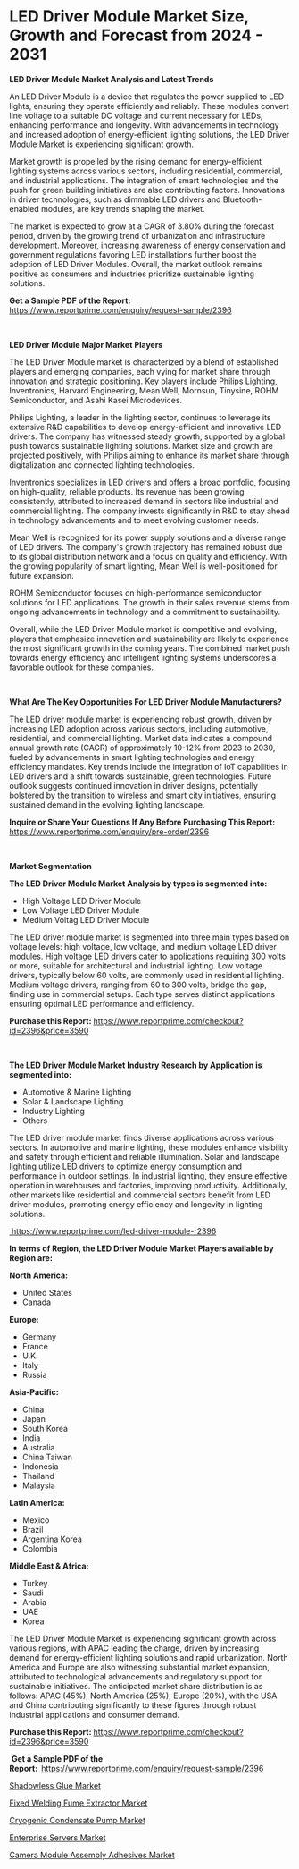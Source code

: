 <p><h1>LED Driver Module Market Size, Growth and Forecast from 2024 - 2031</h1></p><p><strong>LED Driver Module Market Analysis and Latest Trends</strong></p>
<p><p>An LED Driver Module is a device that regulates the power supplied to LED lights, ensuring they operate efficiently and reliably. These modules convert line voltage to a suitable DC voltage and current necessary for LEDs, enhancing performance and longevity. With advancements in technology and increased adoption of energy-efficient lighting solutions, the LED Driver Module Market is experiencing significant growth.</p><p>Market growth is propelled by the rising demand for energy-efficient lighting systems across various sectors, including residential, commercial, and industrial applications. The integration of smart technologies and the push for green building initiatives are also contributing factors. Innovations in driver technologies, such as dimmable LED drivers and Bluetooth-enabled modules, are key trends shaping the market.</p><p>The market is expected to grow at a CAGR of 3.80% during the forecast period, driven by the growing trend of urbanization and infrastructure development. Moreover, increasing awareness of energy conservation and government regulations favoring LED installations further boost the adoption of LED Driver Modules. Overall, the market outlook remains positive as consumers and industries prioritize sustainable lighting solutions.</p></p>
<p><strong>Get a Sample PDF of the Report:&nbsp;</strong> <a href="https://www.reportprime.com/enquiry/request-sample/2396?utm_campaign=1110&utm_medium=2&utm_source=Github&utm_content=ia&utm_term=28102024&utm_id=led-driver-module">https://www.reportprime.com/enquiry/request-sample/2396</a></p>
<p>&nbsp;</p>
<p><strong>LED Driver Module Major Market Players</strong></p>
<p><p>The LED Driver Module market is characterized by a blend of established players and emerging companies, each vying for market share through innovation and strategic positioning. Key players include Philips Lighting, Inventronics, Harvard Engineering, Mean Well, Mornsun, Tinysine, ROHM Semiconductor, and Asahi Kasei Microdevices.</p><p>Philips Lighting, a leader in the lighting sector, continues to leverage its extensive R&D capabilities to develop energy-efficient and innovative LED drivers. The company has witnessed steady growth, supported by a global push towards sustainable lighting solutions. Market size and growth are projected positively, with Philips aiming to enhance its market share through digitalization and connected lighting technologies.</p><p>Inventronics specializes in LED drivers and offers a broad portfolio, focusing on high-quality, reliable products. Its revenue has been growing consistently, attributed to increased demand in sectors like industrial and commercial lighting. The company invests significantly in R&D to stay ahead in technology advancements and to meet evolving customer needs.</p><p>Mean Well is recognized for its power supply solutions and a diverse range of LED drivers. The company's growth trajectory has remained robust due to its global distribution network and a focus on quality and efficiency. With the growing popularity of smart lighting, Mean Well is well-positioned for future expansion.</p><p>ROHM Semiconductor focuses on high-performance semiconductor solutions for LED applications. The growth in their sales revenue stems from ongoing advancements in technology and a commitment to sustainability.</p><p>Overall, while the LED Driver Module market is competitive and evolving, players that emphasize innovation and sustainability are likely to experience the most significant growth in the coming years. The combined market push towards energy efficiency and intelligent lighting systems underscores a favorable outlook for these companies.</p></p>
<p>&nbsp;</p>
<p><strong>What Are The Key Opportunities For LED Driver Module Manufacturers?</strong></p>
<p><p>The LED driver module market is experiencing robust growth, driven by increasing LED adoption across various sectors, including automotive, residential, and commercial lighting. Market data indicates a compound annual growth rate (CAGR) of approximately 10-12% from 2023 to 2030, fueled by advancements in smart lighting technologies and energy efficiency mandates. Key trends include the integration of IoT capabilities in LED drivers and a shift towards sustainable, green technologies. Future outlook suggests continued innovation in driver designs, potentially bolstered by the transition to wireless and smart city initiatives, ensuring sustained demand in the evolving lighting landscape.</p></p>
<p><strong>Inquire or Share Your Questions If Any Before Purchasing This Report:</strong> <a href="https://www.reportprime.com/enquiry/pre-order/2396?utm_campaign=1110&utm_medium=2&utm_source=Github&utm_content=ia&utm_term=28102024&utm_id=led-driver-module">https://www.reportprime.com/enquiry/pre-order/2396</a></p>
<p>&nbsp;</p>
<p><strong>Market Segmentation</strong></p>
<p><strong>The LED Driver Module Market Analysis by types is segmented into:</strong></p>
<p><ul><li>High Voltage LED Driver Module</li><li>Low Voltage LED Driver Module</li><li>Medium Voltag LED Driver Module</li></ul></p>
<p><p>The LED driver module market is segmented into three main types based on voltage levels: high voltage, low voltage, and medium voltage LED driver modules. High voltage LED drivers cater to applications requiring 300 volts or more, suitable for architectural and industrial lighting. Low voltage drivers, typically below 60 volts, are commonly used in residential lighting. Medium voltage drivers, ranging from 60 to 300 volts, bridge the gap, finding use in commercial setups. Each type serves distinct applications ensuring optimal LED performance and efficiency.</p></p>
<p><strong>Purchase this Report:&nbsp;</strong><a href="https://www.reportprime.com/checkout?id=2396&price=3590&utm_campaign=1110&utm_medium=2&utm_source=Github&utm_content=ia&utm_term=28102024&utm_id=led-driver-module">https://www.reportprime.com/checkout?id=2396&price=3590</a></p>
<p>&nbsp;</p>
<p><strong>The LED Driver Module Market Industry Research by Application is segmented into:</strong></p>
<p><ul><li>Automotive & Marine Lighting</li><li>Solar & Landscape Lighting</li><li>Industry Lighting</li><li>Others</li></ul></p>
<p><p>The LED driver module market finds diverse applications across various sectors. In automotive and marine lighting, these modules enhance visibility and safety through efficient and reliable illumination. Solar and landscape lighting utilize LED drivers to optimize energy consumption and performance in outdoor settings. In industrial lighting, they ensure effective operation in warehouses and factories, improving productivity. Additionally, other markets like residential and commercial sectors benefit from LED driver modules, promoting energy efficiency and longevity in lighting solutions.</p></p>
<p><a href="https://www.reportprime.com/led-driver-module-r2396?utm_campaign=1110&utm_medium=2&utm_source=Github&utm_content=ia&utm_term=28102024&utm_id=led-driver-module">&nbsp;https://www.reportprime.com/led-driver-module-r2396</a></p>
<p><strong>In terms of Region, the LED Driver Module Market Players available by Region are:</strong></p>
<p>
    <p> <strong> North America: </strong>
        <ul>
            <li>United States</li>
            <li>Canada</li>
        </ul>
        </p> 
    <p> <strong> Europe: </strong>
        <ul>
            <li>Germany</li>
            <li>France</li>
            <li>U.K.</li>
            <li>Italy</li>
            <li>Russia</li>
        </ul>
        </p> 
    <p> <strong> Asia-Pacific: </strong>
        <ul>
            <li>China</li>
            <li>Japan</li>
            <li>South Korea</li>
            <li>India</li>
            <li>Australia</li>
            <li>China Taiwan</li>
            <li>Indonesia</li>
            <li>Thailand</li>
            <li>Malaysia</li>
        </ul>
        </p> 
    <p> <strong> Latin America: </strong>
        <ul>
            <li>Mexico</li>
            <li>Brazil</li>
            <li>Argentina Korea</li>
            <li>Colombia</li>
        </ul>
        </p> 
    <p> <strong> Middle East & Africa: </strong>
        <ul>
            <li>Turkey</li>
            <li>Saudi</li>
            <li>Arabia</li>
            <li>UAE</li>
            <li>Korea</li>
        </ul>
    </p>
    </p>
<p><p>The LED Driver Module Market is experiencing significant growth across various regions, with APAC leading the charge, driven by increasing demand for energy-efficient lighting solutions and rapid urbanization. North America and Europe are also witnessing substantial market expansion, attributed to technological advancements and regulatory support for sustainable initiatives. The anticipated market share distribution is as follows: APAC (45%), North America (25%), Europe (20%), with the USA and China contributing significantly to these figures through robust industrial applications and consumer demand.</p></p>
<p><strong>Purchase this Report: </strong><a href="https://www.reportprime.com/checkout?id=2396&price=3590&utm_campaign=1110&utm_medium=2&utm_source=Github&utm_content=ia&utm_term=28102024&utm_id=led-driver-module">https://www.reportprime.com/checkout?id=2396&price=3590</a></p>
<p>&nbsp;<strong>Get a Sample PDF of the Report:&nbsp;&nbsp;</strong><a href="https://www.reportprime.com/enquiry/request-sample/2396?utm_campaign=1110&utm_medium=2&utm_source=Github&utm_content=ia&utm_term=28102024&utm_id=led-driver-module">https://www.reportprime.com/enquiry/request-sample/2396</a></p>
<p><strong></strong></p>
<p><p><a href="https://www.linkedin.com/pulse/shadowless-glue-market-ecosystem-competitive-landscape-strategic-qm7zf?trk=public_post_embed_feed-article-content&utm_campaign=1110&utm_medium=2&utm_source=Github&utm_content=ia&utm_term=28102024&utm_id=led-driver-module">Shadowless Glue Market</a></p><p><a href="https://issuu.com/reportprime-2/docs/fixed-welding-fume-extractor-market_9c04981438400a?utm_campaign=1110&utm_medium=2&utm_source=Github&utm_content=ia&utm_term=28102024&utm_id=led-driver-module">Fixed Welding Fume Extractor Market</a></p><p><a href="https://issuu.com/reportprime-2/docs/cryogenic-condensate-pump-market-si_0b8cd5e2ede81b?utm_campaign=1110&utm_medium=2&utm_source=Github&utm_content=ia&utm_term=28102024&utm_id=led-driver-module">Cryogenic Condensate Pump Market</a></p><p><a href="https://github.com/janelbaub6/Market-Research-Report-List-1/blob/main/enterprise-servers-market.md?utm_campaign=1110&utm_medium=2&utm_source=Github&utm_content=ia&utm_term=28102024&utm_id=led-driver-module">Enterprise Servers Market</a></p><p><a href="https://www.linkedin.com/pulse/in-depth-camera-module-assembly-adhesives-market-review-size-3vlaf?trk=public_post_embed_feed-article-content&utm_campaign=1110&utm_medium=2&utm_source=Github&utm_content=ia&utm_term=28102024&utm_id=led-driver-module">Camera Module Assembly Adhesives Market</a></p></p>